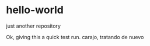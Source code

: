 # hello-world
just another repository

Ok, giving this  a quick test run.
carajo, tratando de nuevo
